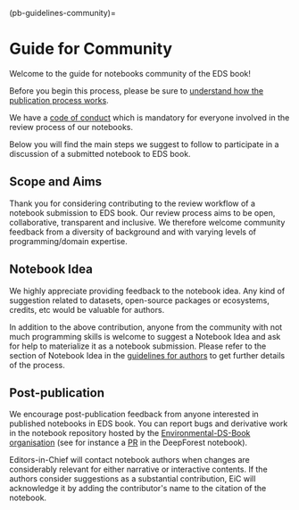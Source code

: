 (pb-guidelines-community)=

# Guide for Community
Welcome to the guide for notebooks community of the EDS book! 

Before you begin this process, please be sure to [understand how the publication process works](pb-guidelines).

We have a [code of conduct](https://raw.githubusercontent.com/alan-turing-institute/environmental-ds-book/master/CODE_OF_CONDUCT.md) which is mandatory for everyone involved in the review process of our notebooks.

Below you will find the main steps we suggest to follow to participate in a discussion of a submitted notebook to EDS book.

## Scope and Aims
Thank you for considering contributing to the review workflow of a notebook submission to EDS book.
Our review process aims to be open, collaborative, transparent and inclusive. 
We therefore welcome community feedback from a diversity of background and with varying levels of programming/domain expertise.

## Notebook Idea
We highly appreciate providing feedback to the notebook idea.
Any kind of suggestion related to datasets, open-source packages or ecosystems, credits, etc would be valuable for authors.  

In addition to the above contribution, anyone from the community with not much programming skills is welcome to suggest a Notebook Idea and ask for help to materialize it as a notebook submission.
Please refer to the section of Notebook Idea in the [guidelines for authors](pb-guidelines-authors) to get further details of the process.

## Post-publication
We encourage post-publication feedback from anyone interested in published notebooks in EDS book.
You can report bugs and derivative work in the notebook repository hosted by the [Environmental-DS-Book organisation](https://github.com/Environmental-DS-Book) (see for instance a [PR](https://github.com/Environmental-DS-Book/forest-modelling-treecrown_deepforest/pull/1) in the DeepForest notebook). 

Editors-in-Chief will contact notebook authors when changes are considerably relevant for either narrative or interactive contents.
If the authors consider suggestions as a substantial contribution, EiC will acknowledge it by adding the contributor's name to the citation of the notebook.